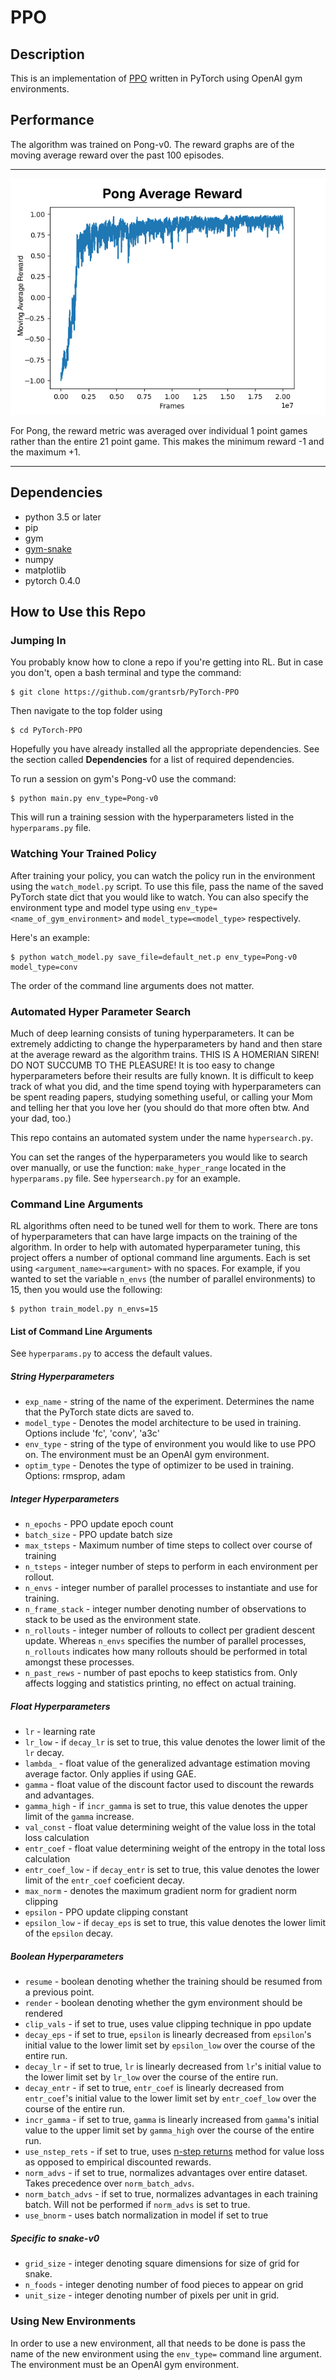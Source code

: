 # PPO

## Description
This is an implementation of [PPO](https://arxiv.org/abs/1707.06347) written in PyTorch using OpenAI gym environments.

## Performance
The algorithm was trained on Pong-v0. The reward graphs are of the moving average reward over the past 100 episodes.

------------------

![pong avg rew](./figures/pong_AvgRew.png)

For Pong, the reward metric was averaged over individual 1 point games rather than the entire 21 point game. This makes the minimum reward -1 and the maximum +1.

------------------

## Dependencies
- python 3.5 or later
- pip
- gym
- [gym-snake](https://github.com/grantsrb/Gym-Snake)
- numpy
- matplotlib
- pytorch 0.4.0

## How to Use this Repo
### Jumping In
You probably know how to clone a repo if you're getting into RL. But in case you don't, open a bash terminal and type the command:

    $ git clone https://github.com/grantsrb/PyTorch-PPO

Then navigate to the top folder using

    $ cd PyTorch-PPO

Hopefully you have already installed all the appropriate dependencies. See the section called **Dependencies** for a list of required dependencies.

To run a session on gym's Pong-v0 use the command:

    $ python main.py env_type=Pong-v0

This will run a training session with the hyperparameters listed in the `hyperparams.py` file.

### Watching Your Trained Policy
After training your policy, you can watch the policy run in the environment using the `watch_model.py` script. To use this file, pass the name of the saved PyTorch state dict that you would like to watch. You can also specify the environment type and model type using `env_type=<name_of_gym_environment>` and `model_type=<model_type>` respectively.

Here's an example:

    $ python watch_model.py save_file=default_net.p env_type=Pong-v0 model_type=conv

The order of the command line arguments does not matter.

### Automated Hyper Parameter Search
Much of deep learning consists of tuning hyperparameters. It can be extremely addicting to change the hyperparameters by hand and then stare at the average reward as the algorithm trains. THIS IS A HOMERIAN SIREN! DO NOT SUCCUMB TO THE PLEASURE! It is too easy to change hyperparameters before their results are fully known. It is difficult to keep track of what you did, and the time spend toying with hyperparameters can be spent reading papers, studying something useful, or calling your Mom and telling her that you love her (you should do that more often btw. And your dad, too.)

This repo contains an automated system under the name `hypersearch.py`. 

You can set the ranges of the hyperparameters you would like to search over manually, or use the function: `make_hyper_range` located in the `hyperparams.py` file. See `hypersearch.py` for an example.


### Command Line Arguments
RL algorithms often need to be tuned well for them to work. There are tons of hyperparameters that can have large impacts on the training of the algorithm. In order to help with automated hyperparameter tuning, this project offers a number of optional command line arguments. Each is set using `<argument_name>=<argument>` with no spaces. For example, if you wanted to set the variable `n_envs` (the number of parallel environments) to 15, then you would use the following:

    $ python train_model.py n_envs=15

#### List of Command Line Arguments
See `hyperparams.py` to access the default values.

##### String Hyperparameters
* `exp_name` - string of the name of the experiment. Determines the name that the PyTorch state dicts are saved to.
* `model_type` - Denotes the model architecture to be used in training. Options include 'fc', 'conv', 'a3c'
* `env_type` - string of the type of environment you would like to use PPO on. The environment must be an OpenAI gym environment.
* `optim_type` - Denotes the type of optimizer to be used in training. Options: rmsprop, adam

##### Integer Hyperparameters
* `n_epochs` - PPO update epoch count
* `batch_size` - PPO update batch size
* `max_tsteps` - Maximum number of time steps to collect over course of training
* `n_tsteps` - integer number of steps to perform in each environment per rollout.
* `n_envs` - integer number of parallel processes to instantiate and use for training.
* `n_frame_stack` - integer number denoting number of observations to stack to be used as the environment state.
* `n_rollouts` - integer number of rollouts to collect per gradient descent update. Whereas `n_envs` specifies the number of parallel processes, `n_rollouts` indicates how many rollouts should be performed in total amongst these processes. 
* `n_past_rews` - number of past epochs to keep statistics from. Only affects logging and statistics printing, no effect on actual training.

##### Float Hyperparameters
* `lr` - learning rate
* `lr_low` - if `decay_lr` is set to true, this value denotes the lower limit of the `lr` decay.
* `lambda_` - float value of the generalized advantage estimation moving average factor. Only applies if using GAE.
* `gamma` - float value of the discount factor used to discount the rewards and advantages.
* `gamma_high` - if `incr_gamma` is set to true, this value denotes the upper limit of the `gamma` increase.
* `val_const` - float value determining weight of the value loss in the total loss calculation
* `entr_coef` - float value determining weight of the entropy in the total loss calculation
* `entr_coef_low` - if `decay_entr` is set to true, this value denotes the lower limit of the `entr_coef` coeficient decay.
* `max_norm` - denotes the maximum gradient norm for gradient norm clipping
* `epsilon` -  PPO update clipping constant
* `epsilon_low` - if `decay_eps` is set to true, this value denotes the lower limit of the `epsilon` decay.

##### Boolean Hyperparameters
* `resume` - boolean denoting whether the training should be resumed from a previous point.
* `render` - boolean denoting whether the gym environment should be rendered
* `clip_vals` - if set to true, uses value clipping technique in ppo update
* `decay_eps` - if set to true, `epsilon` is linearly decreased from `epsilon`'s initial value to the lower limit set by `epsilon_low` over the course of the entire run.
* `decay_lr` - if set to true, `lr` is linearly decreased from `lr`'s initial value to the lower limit set by `lr_low` over the course of the entire run.
* `decay_entr` - if set to true, `entr_coef` is linearly decreased from `entr_coef`'s initial value to the lower limit set by `entr_coef_low` over the course of the entire run.
* `incr_gamma` - if set to true, `gamma` is linearly increased from `gamma`'s initial value to the upper limit set by `gamma_high` over the course of the entire run.
* `use_nstep_rets` - if set to true, uses [n-step returns](https://arxiv.org/abs/1705.07445) method for value loss as opposed to empirical discounted rewards.
* `norm_advs` - if set to true, normalizes advantages over entire dataset. Takes precedence over `norm_batch_advs`.
* `norm_batch_advs` - if set to true, normalizes advantages in each training batch. Will not be performed if `norm_advs` is set to true.
* `use_bnorm` - uses batch normalization in model if set to true

##### Specific to snake-v0
* `grid_size` - integer denoting square dimensions for size of grid for snake.
* `n_foods` - integer denoting number of food pieces to appear on grid
* `unit_size` - integer denoting number of pixels per unit in grid.

### Using New Environments
In order to use a new environment, all that needs to be done is pass the name of the new environment using the `env_type=` command line argument. The environment must be an OpenAI gym environment.

